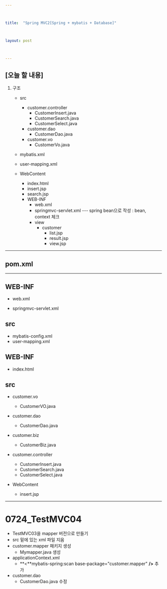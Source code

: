```yaml
---



title:  "Spring MVC2[Spring + mybatis + Database]"



layout: post



---
```



## [오늘 할 내용]

1. 구조
	- src
		- customer.controller
			- CustomerInsert.java
			- CustomerSearch.java
			- CustomerSelect.java
		- customer.dao
			- CustomerDao.java
		- customer.vo
			- CustomerVo.java
	- mybatis.xml
	- user-mapping.xml

	- WebContent
		- index.html
		- insert.jsp
		- search.jsp
		- WEB-INF
			- web.xml
			- springmvc-servlet.xml --- spring bean으로 작성 : bean, context 체크
			- view
				- customer
					- list.jsp
					- result.jsp
					- view.jsp

***

## pom.xml

***

## WEB-INF
- web.xml

- springmvc-servlet.xml

## src

- mybatis-config.xml
- user-mapping.xml

## WEB-INF
- index.html

## src
- customer.vo
	- CustomerVO.java

- customer.dao
	- CustomerDao.java

- customer.biz
	- CustomerBiz.java

- customer.controller
	- CustomerInsert.java
	- CustomerSearch.java
	- CustomerSelect.java

- WebContent
	- insert.jsp


***

# 0724_TestMVC04
- TestMVC03을 mapper 버전으로 만들기
- src 밑에 있는 xml 파일 지움
- customer.mapper 패키지 생성
	- Mymapper.java 생성
- applicationContext.xml
	- **<**mybatis-spring:scan base-package="customer.mapper" **/>** 추가
- customer.dao
	- CustomerDao.java 수정